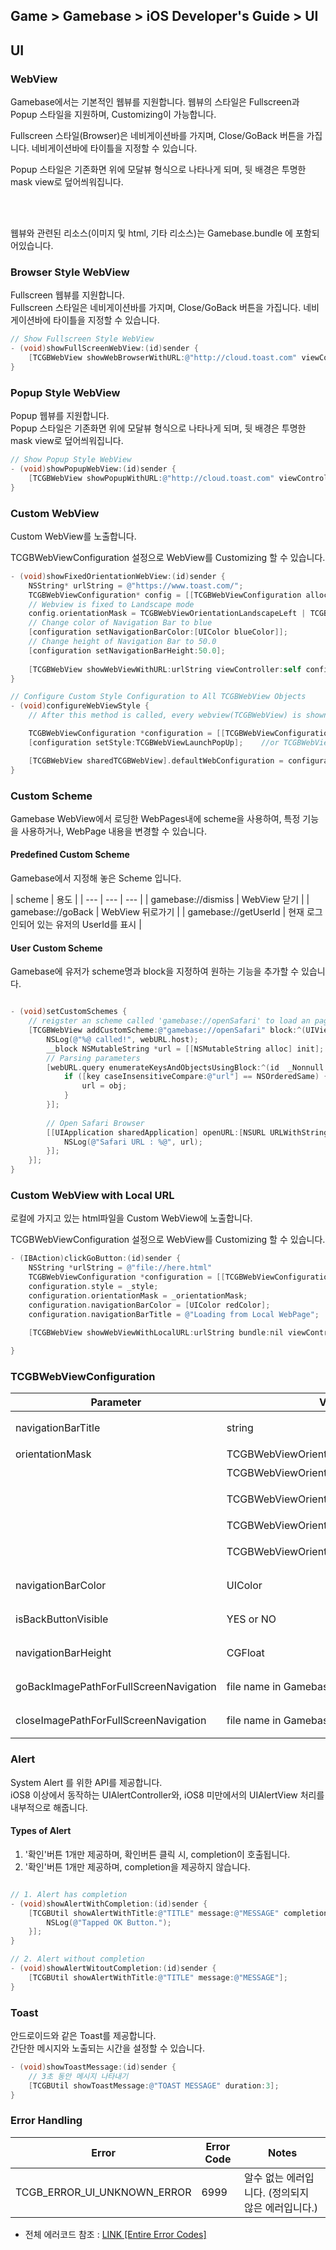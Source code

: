 ## Game > Gamebase > iOS Developer's Guide > UI

## UI

### WebView

Gamebase에서는 기본적인 웹뷰를 지원합니다. 웹뷰의 스타일은 Fullscreen과 Popup 스타일을 지원하며, Customizing이 가능합니다.<br/>

Fullscreen 스타일(Browser)은 네비게이션바를 가지며, Close/GoBack 버튼을 가집니다. 네비게이션바에 타이틀을 지정할 수 있습니다.<br/>

Popup 스타일은 기존화면 위에 모달뷰 형식으로 나타나게 되며, 뒷 배경은 투명한 mask view로 덮어씌워집니다.

<br/><br/>

웹뷰와 관련된 리소스(이미지 및 html, 기타 리소스)는 Gamebase.bundle 에 포함되어있습니다.

### Browser Style WebView

Fullscreen 웹뷰를 지원합니다.</br>
Fullscreen 스타일은 네비게이션바를 가지며, Close/GoBack 버튼을 가집니다. 네비게이션바에 타이틀을 지정할 수 있습니다.


```objectivec
// Show Fullscreen Style WebView
- (void)showFullScreenWebView:(id)sender {
    [TCGBWebView showWebBrowserWithURL:@"http://cloud.toast.com" viewController:self];
}
```



### Popup Style WebView

Popup 웹뷰를 지원합니다.</br>
Popup 스타일은 기존화면 위에 모달뷰 형식으로 나타나게 되며, 뒷 배경은 투명한 mask view로 덮어씌워집니다.


```objectivec
// Show Popup Style WebView
- (void)showPopupWebView:(id)sender {
    [TCGBWebView showPopupWithURL:@"http://cloud.toast.com" viewController:self];
}
```

### Custom WebView
Custom WebView를 노출합니다.

TCGBWebViewConfiguration 설정으로 WebView를 Customizing 할 수 있습니다.

```objectivec
- (void)showFixedOrientationWebView:(id)sender {
	NSString* urlString = @"https://www.toast.com/";
	TCGBWebViewConfiguration* config = [[TCGBWebViewConfiguration alloc] init];
    // Webview is fixed to Landscape mode
    config.orientationMask = TCGBWebViewOrientationLandscapeLeft | TCGBWebViewOrientationLandscapeRight;
    // Change color of Navigation Bar to blue
    [configuration setNavigationBarColor:[UIColor blueColor]];
    // Change height of Navigation Bar to 50.0
    [configuration setNavigationBarHeight:50.0];
    
    [TCGBWebView showWebViewWithURL:urlString viewController:self configuration:config];
}
```

```objectivec
// Configure Custom Style Configuration to All TCGBWebView Objects
- (void)configureWebViewStyle {
    // After this method is called, every webview(TCGBWebView) is shown with popup style.

    TCGBWebViewConfiguration *configuration = [[TCGBWebViewConfiguration alloc] init];
    [configuration setStyle:TCGBWebViewLaunchPopUp];    //or TCGBWebViewLaunchFullScreen

    [TCGBWebView sharedTCGBWebView].defaultWebConfiguration = configuration;
}
```

### Custom Scheme 

Gamebase WebView에서 로딩한 WebPages내에 scheme을 사용하여, 특정 기능을 사용하거나, WebPage 내용을 변경할 수 있습니다.

#### Predefined Custom Scheme

Gamebase에서 지정해 놓은 Scheme 입니다.<br/>

| scheme | 용도 |
| --- | --- | --- |
| gamebase://dismiss | WebView 닫기 |
| gamebase://goBack | WebView 뒤로가기 |
| gamebase://getUserId | 현재 로그인되어 있는 유저의 UserId를 표시 |



#### User Custom Scheme

Gamebase에 유저가 scheme명과 block을 지정하여 원하는 기능을 추가할 수 있습니다.


```objectivec

- (void)setCustomSchemes {
	// reigster an scheme called 'gamebase://openSafari' to load an page has url
    [TCGBWebView addCustomScheme:@"gamebase://openSafari" block:^(UIViewController<TCGBWebViewDelegate> *viewController, TCGBWebURL *webURL) {
        NSLog(@"%@ called!", webURL.host);
        __block NSMutableString *url = [[NSMutableString alloc] init];
        // Parsing parameters
        [webURL.query enumerateKeysAndObjectsUsingBlock:^(id  _Nonnull key, id  _Nonnull obj, BOOL * _Nonnull stop) {
            if ([key caseInsensitiveCompare:@"url"] == NSOrderedSame) {
                url = obj;
            }
        }];
        
        // Open Safari Browser
        [[UIApplication sharedApplication] openURL:[NSURL URLWithString:url] options:@{} completionHandler:^(BOOL success) {
            NSLog(@"Safari URL : %@", url);
        }];
    }];
}
```

### Custom WebView with Local URL
로컬에 가지고 있는 html파일을 Custom WebView에 노출합니다.

TCGBWebViewConfiguration 설정으로 WebView를 Customizing 할 수 있습니다.



```objectivec
- (IBAction)clickGoButton:(id)sender {
    NSString *urlString = @"file://here.html"
    TCGBWebViewConfiguration *configuration = [[TCGBWebViewConfiguration alloc] init];
    configuration.style = _style;
    configuration.orientationMask = _orientationMask;
    configuration.navigationBarColor = [UIColor redColor];
    configuration.navigationBarTitle = @"Loading from Local WebPage";
    
    [TCGBWebView showWebViewWithLocalURL:urlString bundle:nil viewController:self configuration:configuration];

}
```



### TCGBWebViewConfiguration

| Parameter | Values | Description |
| --- | --- | --- |
| navigationBarTitle | string | 웹뷰의 타이틀 |
| orientationMask | TCGBWebViewOrientationUnspecified | 미 지정 |
| | TCGBWebViewOrientationPortrait | 세로모드 |
| | TCGBWebViewOrientationPortraitUpsideDown | 세로모드 180도 회전 |
| | TCGBWebViewOrientationLandscapeRight | 가로모드 |
| | TCGBWebViewOrientationLandscapeLeft | 가로모드를 180도 회전 |
| navigationBarColor | UIColor | 네비게이션바 색상 |
| isBackButtonVisible | YES or NO | 백 버튼 활성 or 비활성 |
| navigationBarHeight | CGFloat | 네비게이션바 높이 |
| goBackImagePathForFullScreenNavigation | file name in Gamebase.bundle | 백 버튼 이미지 |
| closeImagePathForFullScreenNavigation | file name in Gamebase.bundle | 닫기 버튼 이미지 |



### Alert

System Alert 를 위한 API를 제공합니다.<br/>
iOS8 이상에서 동작하는 UIAlertController와, iOS8 미만에서의 UIAlertView 처리를 내부적으로 해줍니다.<br/>

#### Types of Alert
1. '확인'버튼 1개만 제공하며, 확인버튼 클릭 시, completion이 호출됩니다.
2. '확인'버튼 1개만 제공하며, completion을 제공하지 않습니다.

```objectivec

// 1. Alert has completion
- (void)showAlertWithCompletion:(id)sender {
	[TCGBUtil showAlertWithTitle:@"TITLE" message:@"MESSAGE" completion:^{
    	NSLog(@"Tapped OK Button.");
    }];
}

// 2. Alert without completion
- (void)showAlertWitoutCompletion:(id)sender {
	[TCGBUtil showAlertWithTitle:@"TITLE" message:@"MESSAGE"];
}

```

### Toast

안드로이드와 같은 Toast를 제공합니다. <br/>
간단한 메시지와 노출되는 시간을 설정할 수 있습니다.

```objectivec
- (void)showToastMessage:(id)sender {
	// 3초 동안 메시지 나타내기
	[TCGBUtil showToastMessage:@"TOAST MESSAGE" duration:3];
}
```


### Error Handling


| Error | Error Code | Notes |
| --- | --- | --- |
| TCGB\_ERROR\_UI\_UNKNOWN\_ERROR | 6999 | 알수 없는 에러입니다. (정의되지 않은 에러입니다.) |



* 전체 에러코드 참조 : [LINK \[Entire Error Codes\]](./error-codes#client-sdk)